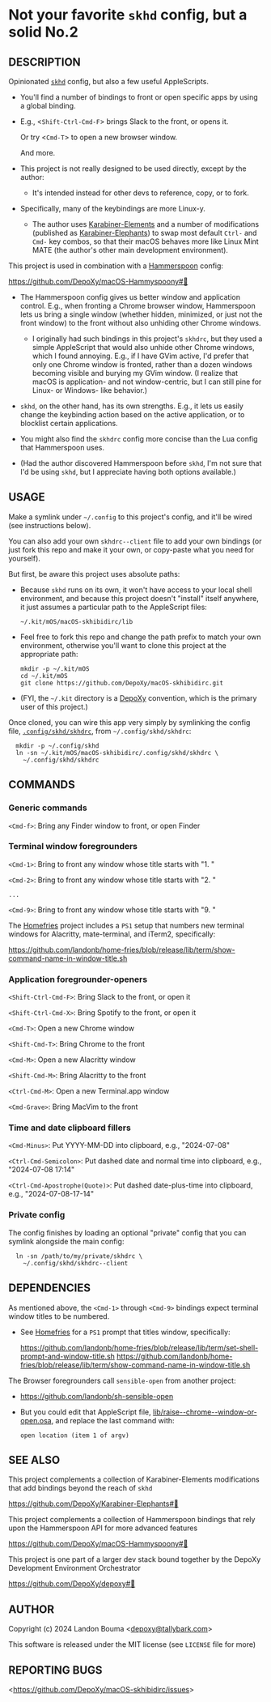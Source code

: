 Not your favorite `skhd` config, but a solid No.2
=================================================

## DESCRIPTION

  Opinionated [`skhd`](https://github.com/koekeishiya/skhd) config,
  but also a few useful AppleScripts.

  - You'll find a number of bindings to front or open specific apps
    by using a global binding.

  - E.g., &lt;`Shift-Ctrl-Cmd-F`&gt; brings Slack to the front,
    or opens it.

    Or try &lt;`Cmd-T`&gt; to open a new browser window.

    And more.

  - This project is not really designed to be used directly,
    except by the author:

    - It's intended instead for other devs to reference, copy, or to fork.

  - Specifically, many of the keybindings are more Linux-y.

    - The author uses
      [Karabiner-Elements](https://karabiner-elements.pqrs.org/)
      and a number of modifications (published as
      [Karabiner-Elephants](https://github.com/DepoXy/Karabiner-Elephants))
      to swap most default `Ctrl-` and `Cmd-` key combos, so that
      their macOS behaves more like Linux Mint MATE (the author's
      other main development environment).

  This project is used in combination with a
  [Hammerspoon](https://www.hammerspoon.org/) config:

  https://github.com/DepoXy/macOS-Hammyspoony#🥄

  - The Hammerspoon config gives us better window and application
    control. E.g., when fronting a Chrome browser window, Hammerspoon
    lets us bring a single window (whether hidden, minimized, or just
    not the front window) to the front without also unhiding other
    Chrome windows.

    - I originally had such bindings in this project's `skhdrc`, but
      they used a simple AppleScript that would also unhide other
      Chrome windows, which I found annoying. E.g., if I have GVim
      active, I'd prefer that only one Chrome window is fronted,
      rather than a dozen windows becoming visible and burying my
      GVim window. (I realize that macOS is application- and not
      window-centric, but I can still pine for Linux- or Windows-
      like behavior.)

  - `skhd`, on the other hand, has its own strengths. E.g., it lets us
    easily change the keybinding action based on the active application,
    or to blocklist certain applications.

  - You might also find the `skhdrc` config more concise than the
    Lua config that Hammerspoon uses.

  - (Had the author discovered Hammerspoon before `skhd`, I'm not
    sure that I'd be using `skhd`, but I appreciate having both
    options available.)

## USAGE

  Make a symlink under `~/.config` to this project's config,
  and it'll be wired (see instructions below).

  You can also add your own `skhdrc--client` file to add
  your own bindings (or just fork this repo and make it
  your own, or copy-paste what you need for yourself).

  But first, be aware this project uses absolute paths:

  - Because `skhd` runs on its own, it won't have access to your
    local shell environment, and because this project doesn't
    "install" itself anywhere, it just assumes a particular
    path to the AppleScript files:

        ~/.kit/mOS/macOS-skhibidirc/lib

  - Feel free to fork this repo and change the path prefix to match
    your own environment, otherwise you'll want to clone this project
    at the appropriate path:

        mkdir -p ~/.kit/mOS
        cd ~/.kit/mOS
        git clone https://github.com/DepoXy/macOS-skhibidirc.git

  - (FYI, the `~/.kit` directory is a [DepoXy](https://github.com/DepoXy/depoxy)
    convention, which is the primary user of this project.)

  Once cloned, you can wire this app very simply by symlinking
  the config file, [`.config/skhd/skhdrc`](.config/skhd/skhdrc),
  from `~/.config/skhd/skhdrc`:

      mkdir -p ~/.config/skhd
      ln -sn ~/.kit/mOS/macOS-skhibidirc/.config/skhd/skhdrc \
        ~/.config/skhd/skhdrc

## COMMANDS

### Generic commands

  `<Cmd-f>`: Bring any Finder window to front, or open Finder

### Terminal window foregrounders

  `<Cmd-1>`: Bring to front any window whose title starts with "1. "

  `<Cmd-2>`: Bring to front any window whose title starts with "2. "

    ...

  `<Cmd-9>`: Bring to front any window whose title starts with "9. "

  The [Homefries](https://github.com/landonb/home-fries) project
  includes a `PS1` setup that numbers new terminal windows for
  Alacritty, mate-terminal, and iTerm2, specifically:

  https://github.com/landonb/home-fries/blob/release/lib/term/show-command-name-in-window-title.sh

### Application foregrounder-openers

  `<Shift-Ctrl-Cmd-F>`: Bring Slack to the front, or open it

  `<Shift-Ctrl-Cmd-X>`: Bring Spotify to the front, or open it

  `<Cmd-T>`: Open a new Chrome window

  `<Shift-Cmd-T>`: Bring Chrome to the front

  `<Cmd-M>`: Open a new Alacritty window

  `<Shift-Cmd-M>`: Bring Alacritty to the front

  `<Ctrl-Cmd-M>`: Open a new Terminal.app window

  `<Cmd-Grave>`: Bring MacVim to the front

### Time and date clipboard fillers

  `<Cmd-Minus>`: Put YYYY-MM-DD into clipboard, e.g., "2024-07-08"

  `<Ctrl-Cmd-Semicolon>`: Put dashed date and normal time into clipboard,
  e.g., "2024-07-08 17:14"

  `<Ctrl-Cmd-Apostrophe(Quote)>`: Put dashed date-plus-time into clipboard,
  e.g., "2024-07-08-17-14"

### Private config

  The config finishes by loading an optional "private" config
  that you can symlink alongside the main config:

      ln -sn /path/to/my/private/skhdrc \
        ~/.config/skhd/skhdrc--client

## DEPENDENCIES

  As mentioned above, the `<Cmd-1>` through `<Cmd-9>` bindings expect
  terminal window titles to be numbered.

  - See [Homefries](https://github.com/landonb/home-fries) for a
    `PS1` prompt that titles window, specifically:

    https://github.com/landonb/home-fries/blob/release/lib/term/set-shell-prompt-and-window-title.sh
    https://github.com/landonb/home-fries/blob/release/lib/term/show-command-name-in-window-title.sh

  The Browser foregrounders call `sensible-open` from another project:

  - https://github.com/landonb/sh-sensible-open

  - But you could edit that AppleScript file,
    [lib/raise--chrome--window-or-open.osa](lib/raise--chrome--window-or-open.osa),
    and replace the last command with:

        open location (item 1 of argv)

## SEE ALSO

  This project complements a collection of Karabiner-Elements
  modifications that add bindings beyond the reach of `skhd`

  https://github.com/DepoXy/Karabiner-Elephants#🐘

  This project complements a collection of Hammerspoon bindings
  that rely upon the Hammerspoon API for more advanced features

  https://github.com/DepoXy/macOS-Hammyspoony#🥄

  This project is one part of a larger dev stack bound together
  by the DepoXy Development Environment Orchestrator

  https://github.com/DepoXy/depoxy#🍯

## AUTHOR

Copyright (c) 2024 Landon Bouma &lt;depoxy@tallybark.com&gt;

This software is released under the MIT license (see `LICENSE` file for more)

## REPORTING BUGS

&lt;https://github.com/DepoXy/macOS-skhibidirc/issues&gt;

